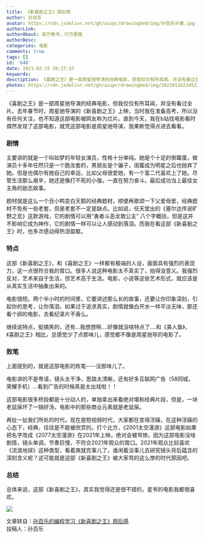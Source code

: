 ```yaml
---
title: 《新喜剧之王》观后感
author: 孙百乐
avatar: https://cdn.jsdelivr.net/gh/aiupc/drawingbed/img/孙百乐头像.jpg
authorLink: 
authorAbout: 读万卷书，行万里路
authorDesc: 
categories: 电影
comments: true
tags: []
id: '648'
date: 2021-02-15 20:27:57
keywords:
description: 《喜剧之王》是一部周星驰导演的经典电影，但我仅仅有所耳闻，并没有看过全片。去年春节时，周星驰导演的《...
photos: https://cdn.jsdelivr.net/gh/aiupc/drawingbed/img/20220116234522.png
---
```


《喜剧之王》是一部周星驰导演的经典电影，但我仅仅有所耳闻，并没有看过全片。去年春节时，周星驰导演的《新喜剧之王》上映，当时我在准备高考，所以没有任何关注，也不知道这部电影被网友称为烂片。直到今天，我在b站找电影看时偶然发现了这部电影，就凭这部电影是周星驰导演，我果断觉得点进去看看。

### 剧情

主要讲的就是一个叫如梦的年轻女演员，性格十分单纯。她是个十足的倒霉蛋，做演员十多年任然只是一个跑龙套的，男朋友是个骗子，闺蜜成为明星之后也抛弃了她。但是也偶尔有她自己的幸运，比如父母很爱她，有一个富二代喜欢上了她。尽管生活那么艰辛，她还是像打不死的小强，一直在努力奋斗。最后成功当上最佳女主角的励志故事。

题材就是这么一个丑小鸭变白天鹅的经典题材，顺便再歌颂一下父爱母爱，经典题材不免有一些老套，但是老套不一定是缺点。比如说，任天堂出的《塞尔达传说旷野之息》这款游戏，它的剧情可以用“勇者斗恶龙救公主” 八个字概括，但是这并不影响它成为神作，它的剧情一样可以让人感动到落泪。而我在看这部《新喜剧之王》时，也多次感动得热泪盈眶。

### 特点

这部《新喜剧之王》，和《喜剧之王》一样都有极端的人设，画面具有强烈的表现力，这一点很符合我的胃口。很多人说这种电影太不真实了，拍得没意义。我强烈反对，艺术来自于生活，但艺术高于生活。电影，小说等这些艺术形式，就应该是从真实生活中抽象出来的。

电影很短。两个半小时的时间里，它要讲述那么长的故事，还要让你印象深刻，引起你的思考，让你落泪，如果过于追求真实，剧情就像白开水一样平淡无味，那还看个卵的电影，去看纪录片不香么。

继续说特点，挺搞笑的，还有...我想想啊....好像就没啥特点了....和《美人鱼》，《喜剧之王》相比，总感觉少了点那味儿，感觉都不像是周星驰导的电影了。

### 败笔

上面提到的，就是这部电影的败笔----没那味儿了。

电影讲的不是粤语，镜头太干净，思路太清晰，还有好多互联网广告（58同城，荣耀手机）...看到广告的时候真是太出戏啦！！

这部电影很多桥段都是十分动人的，单独拿出来看绝对堪称经典片段，但是，一块老鼠屎坏了一锅好汤，电影中的那些商业元素就是老鼠屎。

再扯一扯我们所处的时代，现在是短视频时代，大家都在变得浮躁，在这种浮躁的心态下，经典，往往是不能被欣赏的。打个比方，《2001太空漫游》这部电影如果把名字改成《2077太空漫游》在2021年上映，绝对会被骂惨。因为这部电影没啥剧情，镜头单调，节奏巨慢，不符合2021年观众的胃口。2021年观众比较喜欢《流浪地球》这种类型，看着爽就完事儿了。谁闲着没事儿去研究镜头背后蕴含的深刻含义呢？这可能就是这部《新喜剧之王》被大家骂的这么惨的时代原因吧。

### 总结

总体来说，这部《新喜剧之王》，其实我觉得还是很不错的，星爷的电影我都很喜欢。

![](https://cdn.jsdelivr.net/gh/aiupc/drawingbed/img/image-2-1024x683.png)

文章转自：[孙百乐的编程学习《新喜剧之王》观后感](https://www.leyoubaloy.xyz/?p=400)  
投稿人：孙百乐